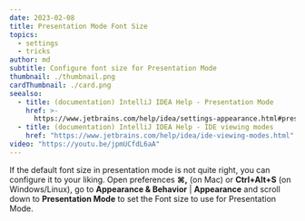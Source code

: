 ```yaml
---
date: 2023-02-08
title: Presentation Mode Font Size
topics:
  - settings
  - tricks
author: md
subtitle: Configure font size for Presentation Mode
thumbnail: ./thumbnail.png
cardThumbnail: ./card.png
seealso:
  - title: (documentation) IntelliJ IDEA Help - Presentation Mode
    href: >-
      https://www.jetbrains.com/help/idea/settings-appearance.html#presentation-mode
  - title: (documentation) IntelliJ IDEA Help - IDE viewing modes
    href: "https://www.jetbrains.com/help/idea/ide-viewing-modes.html"
video: "https://youtu.be/jpmUCfdL6aA"
---
```


If the default font size in presentation mode is not quite right, you can configure it to your liking. Open preferences **⌘,** (on Mac) or **Ctrl+Alt+S** (on Windows/Linux), go to **Appearance & Behavior** | **Appearance** and scroll down to **Presentation Mode** to set the Font size to use for Presentation Mode.
